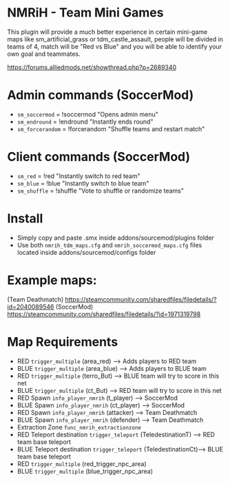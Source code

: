 # NMRiH - Team Mini Games
This plugin will provide a much better experience in certain mini-game maps like sm_artificial_grass or tdm_castle_assault, people will be divided in teams of 4, match will be "Red vs Blue" and you will be able to identify your own goal and teammates.

https://forums.alliedmods.net/showthread.php?p=2689340

# Admin commands (SoccerMod)
- `sm_soccermod` = !soccermod
    "Opens admin menu"
- `sm_endround` = !endround
    "Instantly ends round"
- `sm_forcerandom` = !forcerandom
    "Shuffle teams and restart match"

# Client commands (SoccerMod)
- `sm_red` = !red
    "Instantly switch to red team"
- `sm_blue` = !blue
    "Instantly switch to blue team"
- `sm_shuffle` = !shuffle
    "Vote to shuffle or randomize teams"

# Install
- Simply copy and paste .smx inside addons/sourcemod/plugins folder
- Use both `nmrih_tdm_maps.cfg` and `nmrih_soccermod_maps.cfg` files located inside addons/sourcemod/configs folder

# Example maps:
(Team Deathmatch) https://steamcommunity.com/sharedfiles/filedetails/?id=2040089546
(SoccerMod) https://steamcommunity.com/sharedfiles/filedetails/?id=1971319798

# Map Requirements
- RED `trigger_multiple` (area_red) --> Adds players to RED team
- BLUE `trigger_multiple` (area_blue) --> Adds players to BLUE team
- RED `trigger_multiple` (terro_But) --> BLUE team will try to score in this net
- BLUE `trigger_multiple` (ct_But) --> RED team will try to score in this net
- RED Spawn `info_player_nmrih` (t_player) --> SoccerMod
- BLUE Spawn `info_player_nmrih` (ct_player) --> SoccerMod
- RED Spawn `info_player_nmrih` (attacker) --> Team Deathmatch
- BLUE Spawn `info_player_nmrih` (defender) --> Team Deathmatch
- Extraction Zone `func_nmrih_extractionzone`
- RED Teleport destination `trigger_teleport` (TeledestinationT) --> RED team base teleport
- BLUE Teleport destination `trigger_teleport` (TeledestinationCt)--> BLUE team base teleport
- RED `trigger_multiple` (red_trigger_npc_area)
- BLUE `trigger_multiple` (blue_trigger_npc_area)
